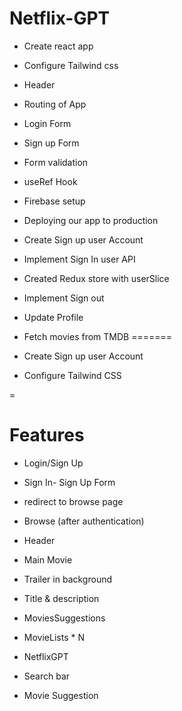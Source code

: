 # Netflix-GPT

- Create react app
- Configure Tailwind css
- Header
- Routing of App
- Login Form
- Sign up Form
- Form validation
- useRef Hook
- Firebase setup
- Deploying our app to production

- Create Sign up user Account 
- Implement Sign In user API
- Created Redux store with userSlice 

- Implement Sign out
- Update Profile
- Fetch movies from TMDB
=======

- Create Sign up user Account  
- Configure Tailwind CSS

 
=
# Features

- Login/Sign Up
- Sign In- Sign Up Form
- redirect to browse page
- Browse (after authentication)
- Header
- Main Movie
- Trailer in background
- Title & description
- MoviesSuggestions
- MovieLists * N

- NetflixGPT
- Search bar
- Movie Suggestion

